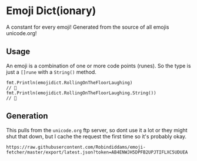 # Emoji Dict(ionary)
A constant for every emoji! Generated from the source of all emojis unicode.org!

## Usage
An emoji is a combination of one or more code points (runes). So the type is just a `[]rune` with a `String()` method.
```
fmt.Println(emojidict.RollingOnTheFloorLaughing)
// 🤣
fmt.Println(emojidict.RollingOnTheFloorLaughing.String())
// 🤣
```

## Generation
This pulls from the `unicode.org` ftp server, so dont use it a lot or they might shut that down, but I cache the request the first time so it's probably okay.
```
https://raw.githubusercontent.com/Robindiddams/emoji-fetcher/master/export/latest.json?token=AB4ENWJH5DPFB2UPJTIFLXC5UDUEA
```
